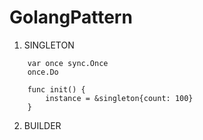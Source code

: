 # GolangPattern
 
1. SINGLETON
```
    var once sync.Once
    once.Do
```
```
    func init() {
	    instance = &singleton{count: 100}
    }
```
2. BUILDER